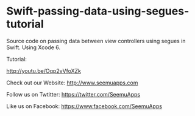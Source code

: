 Swift-passing-data-using-segues-tutorial
========================================

Source code on passing data between view controllers using segues in Swift. Using Xcode 6.

Tutorial:

http://youtu.be/Oqp2vVfoXZk

Check out our Website: http://www.seemuapps.com

Follow us on Twtitter: https://twitter.com/SeemuApps

Like us on Facebook: https://www.facebook.com/SeemuApps

